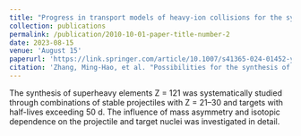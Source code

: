 ```yaml
---
title: "Progress in transport models of heavy-ion collisions for the synthesis of superheavy nuclei"
collection: publications
permalink: /publication/2010-10-01-paper-title-number-2
date: 2023-08-15
venue: 'August 15'
paperurl: 'https://link.springer.com/article/10.1007/s41365-024-01452-y'
citation: 'Zhang, Ming-Hao, et al. "Possibilities for the synthesis of superheavy element Z= 121 in fusion reactions." Nuclear Science and Techniques 35.6 (2024): 95.'
---
```


The synthesis of superheavy elements Z = 121 was systematically studied through combinations of stable projectiles with 
Z = 21–30 and targets with half-lives exceeding 50 d. The influence of mass asymmetry and isotopic dependence on the projectile and target nuclei was investigated in detail.

